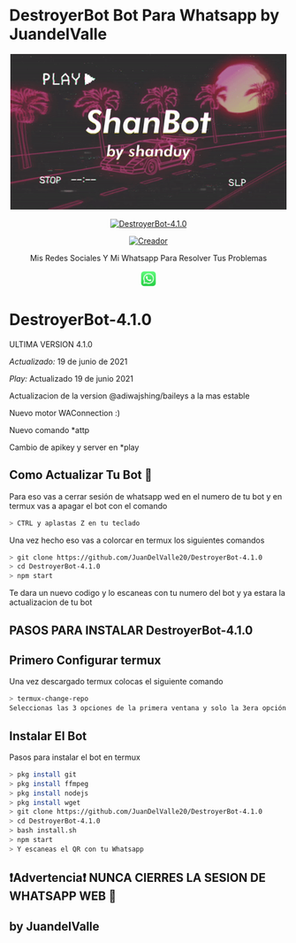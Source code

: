 # DestroyerBot Bot Para Whatsapp by JuandelValle

<p align="center">
<img src="https://github.com/JuanDelValle20/DestroyerBot-4.1.0//blob/main/temples/ezgif-4-5e4fce2c4bbe.gif" alt="GIF" width="500" height="281"/>
</p>
<p align="center">
<a href="#"><img title="DestroyerBot-4.1.0" src="https://img.shields.io/badge/DestroyerBot-4.1.0 -purple?colorA=%cc33ff&colorB=%cc33ff&style=for-the-badge"></a>
</p>

<p align="center">
<a href="https://github.com/JuandelValle20"><img title="Creador" src="https://img.shields.io/badge/Author-JuandelValle20-purple.svg?style=for-the-badge&logo=github"></a>
</p>


<p align="center">
Mis Redes Sociales Y Mi Whatsapp Para Resolver Tus Problemas
</p>

<p align='center'>
   <a href="https://wa.me/50241033780"><img height="30" src="https://github.com/JuanDelValle20/DestroyerBot-4.1.0/blob/main/temples/d9d97d48264770f85d35c208f279152c.png?raw=true"></a>
</P>



# DestroyerBot-4.1.0
ULTIMA VERSION 4.1.0

*Actualizado:* 19 de junio de 2021

*Play:* Actualizado 19 de junio 2021

Actualizacion de la version @adiwajshing/baileys a la mas estable

Nuevo motor WAConnection :)

Nuevo comando *attp

Cambio de apikey y server en *play



## Como Actualizar Tu Bot 🔄
Para eso vas a cerrar sesión de whatsapp wed en el numero de tu bot y en termux vas a apagar el bot con el comando

```bash
> CTRL y aplastas Z en tu teclado
```

Una vez hecho eso vas a colorcar en termux los siguientes comandos

```bash
> git clone https://github.com/JuanDelValle20/DestroyerBot-4.1.0
> cd DestroyerBot-4.1.0
> npm start
```

Te dara un nuevo codigo y lo escaneas con tu numero del bot y ya estara la actualizacion de tu bot






## PASOS PARA INSTALAR DestroyerBot-4.1.0

## Primero Configurar termux
Una vez descargado termux colocas el siguiente comando

```bash
> termux-change-repo
Seleccionas las 3 opciones de la primera ventana y solo la 3era opción de la segunda ventana
```

## Instalar El Bot
Pasos para instalar el bot en termux

```bash
> pkg install git
> pkg install ffmpeg
> pkg install nodejs
> pkg install wget
> git clone https://github.com/JuanDelValle20/DestroyerBot-4.1.0
> cd DestroyerBot-4.1.0
> bash install.sh
> npm start
> Y escaneas el QR con tu Whatsapp
```



## ❗Advertencia❗ NUNCA CIERRES LA SESION DE WHATSAPP WEB 🚫



## by JuandelValle


